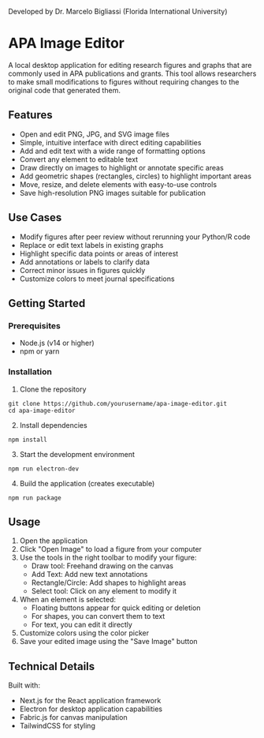 Developed by Dr. Marcelo Bigliassi (Florida International University)

# APA Image Editor

A local desktop application for editing research figures and graphs that are commonly used in APA publications and grants. This tool allows researchers to make small modifications to figures without requiring changes to the original code that generated them.

## Features

- Open and edit PNG, JPG, and SVG image files
- Simple, intuitive interface with direct editing capabilities
- Add and edit text with a wide range of formatting options
- Convert any element to editable text
- Draw directly on images to highlight or annotate specific areas
- Add geometric shapes (rectangles, circles) to highlight important areas
- Move, resize, and delete elements with easy-to-use controls
- Save high-resolution PNG images suitable for publication

## Use Cases

- Modify figures after peer review without rerunning your Python/R code
- Replace or edit text labels in existing graphs
- Highlight specific data points or areas of interest
- Add annotations or labels to clarify data
- Correct minor issues in figures quickly
- Customize colors to meet journal specifications

## Getting Started

### Prerequisites

- Node.js (v14 or higher)
- npm or yarn

### Installation

1. Clone the repository
```
git clone https://github.com/yourusername/apa-image-editor.git
cd apa-image-editor
```

2. Install dependencies
```
npm install
```

3. Start the development environment
```
npm run electron-dev
```

4. Build the application (creates executable)
```
npm run package
```

## Usage

1. Open the application
2. Click "Open Image" to load a figure from your computer
3. Use the tools in the right toolbar to modify your figure:
   - Draw tool: Freehand drawing on the canvas
   - Add Text: Add new text annotations
   - Rectangle/Circle: Add shapes to highlight areas
   - Select tool: Click on any element to modify it
4. When an element is selected:
   - Floating buttons appear for quick editing or deletion
   - For shapes, you can convert them to text
   - For text, you can edit it directly
5. Customize colors using the color picker
6. Save your edited image using the "Save Image" button

## Technical Details

Built with:
- Next.js for the React application framework
- Electron for desktop application capabilities
- Fabric.js for canvas manipulation
- TailwindCSS for styling 
